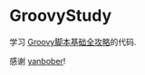 # GroovyStudy

学习 [Groovy脚本基础全攻略](http://blog.csdn.net/yanbober/article/details/49047515)的代码.

感谢 [yanbober](https://github.com/yanbober)!

